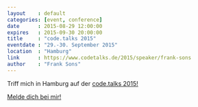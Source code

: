```yaml
---
layout    : default
categories: [event, conference]
date      : 2015-08-29 12:00:00
expires   : 2015-09-30 20:00:00
title     : "code.talks 2015"
eventdate : "29.-30. September 2015"
location  : "Hamburg"
link      : https://www.codetalks.de/2015/speaker/frank-sons
author    : "Frank Sons"
---
```

[1]: mailto:frank.sons@code-quality.de?subject=code%20talks%202015
[2]: https://www.codetalks.de/

Triff mich in Hamburg auf der [code.talks 2015!][2]

[Melde dich bei mir!][1]

<!--more-->
